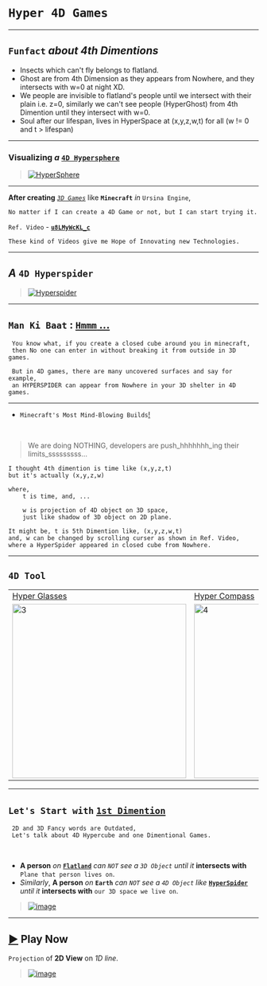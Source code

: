 # `Hyper 4D Games`

-------------------------

## `Funfact` *about 4th Dimentions*

- Insects which can't fly belongs to flatland.
- Ghost are from 4th Dimension as they appears from Nowhere, and they intersects with w=0 at night XD.
- We people are invisible to flatland's people until we intersect with their plain i.e. z=0, similarly we can't see people (HyperGhost) from 4th Dimention until they intersect with w=0.
- Soul after our lifespan, lives in HyperSpace at (x,y,z,w,t) for all (w != 0 and t > lifespan)

-----------------------------------

### **Visualizing** *a* [`4D Hypersphere`](https://www.reddit.com/r/educationalgifs/comments/6ty5ww/visualizing_a_4d_hypersphere/)

> [![HyperSphere](https://github.com/imvickykumar999/Hyper-4D-Game/blob/main/4D%20Games/static/Visualizing%20a%204D%20Hypersphere.gif?raw=true)](https://youtu.be/4URVJ3D8e8k?t=898)

-------------------

**After creating** [*`3D Games`*](https://github.com/imvickykumar999/Ursina-Engine-Panda3D-Games#-games--screenshots--videos) like **`Minecraft`** *in* `Ursina Engine`, 

    No matter if I can create a 4D Game or not, but I can start trying it. 

`Ref. Video` - [**`u8LMyWcKL_c`**](https://www.youtube.com/watch?v=u8LMyWcKL_c)

    These kind of Videos give me Hope of Innovating new Technologies.

--------------------

## *A* `4D Hyperspider`

> [![Hyperspider](https://user-images.githubusercontent.com/50515418/224557630-93476172-00bd-4ca5-b21c-171b21313613.png)](https://youtu.be/u8LMyWcKL_c?t=230)

----------------------------

## `Man Ki Baat` : [`Hmmm` ...](https://youtu.be/u8LMyWcKL_c?t=597)

     You know what, if you create a closed cube around you in minecraft,
     then No one can enter in without breaking it from outside in 3D games.
     
     But in 4D games, there are many uncovered surfaces and say for example,
     an HYPERSPIDER can appear from Nowhere in your 3D shelter in 4D games.

----------------------------

- `Minecraft's Most Mind-Blowing Builds`[!](https://youtu.be/E5gEI9JYLHE?t=106)

<br>

> We are doing NOTHING, developers are push_hhhhhhh_ing their limits_sssssssss...

    I thought 4th dimention is time like (x,y,z,t) 
    but it's actually (x,y,z,w)

    where,
        t is time, and, ...

        w is projection of 4D object on 3D space, 
        just like shadow of 3D object on 2D plane.

    It might be, t is 5th Dimention like, (x,y,z,w,t)
    and, w can be changed by scrolling curser as shown in Ref. Video, 
    where a HyperSpider appeared in closed cube from Nowhere.

------------------------------  

## `4D Tool`

<table>
<tr>

<td>
<a href="https://youtu.be/u8LMyWcKL_c?t=455">
Hyper Glasses
</a>
</td>

<td>
<a href="https://youtu.be/u8LMyWcKL_c?t=520">
Hyper Compass
</a>
</td>

</tr>

<tr>
<td><img src="https://user-images.githubusercontent.com/50515418/224538020-b780c892-64a8-4c04-8180-e7ea7e95efbc.png" alt="3" height = 350px></td>
<td><img src="https://user-images.githubusercontent.com/50515418/224538457-2b053194-5049-4add-a724-3c7dd8d02a75.png" alt="4" height = 350px></td>
</tr>

</table>

------------------------

## `Let's Start with` [`1st Dimention`](https://www.youtube.com/watch?v=3xx7sgNVE-A)

     2D and 3D Fancy words are Outdated,
     Let's talk about 4D Hypercube and one Dimentional Games.

<br>

- **A person** *on* [**`Flatland`**](https://youtu.be/nUExziADzjc?t=66) *can* *`NOT`* *see a* *`3D Object`* *until it* **intersects with** `Plane that person lives on`.
- *Similarly*, **A person** *on* **`Earth`** *can* *`NOT`* *see a* *`4D Object`* *like* [**`HyperSpider`**](https://youtu.be/u8LMyWcKL_c?t=230) *until it* **intersects with** `our 3D space we live on`.

> [![image](https://user-images.githubusercontent.com/50515418/224556673-70a83dc4-f334-48f0-9b14-9dfcf7b9ec9d.png)](https://youtu.be/nUExziADzjc?t=66)

-------------------

[▶](https://imvickykumar999.github.io/1D-Game/) Play Now
------------

`Projection` of **2D View** on *1D line*.

> [![image](https://user-images.githubusercontent.com/50515418/224546315-bb5ae409-628e-49ca-a4b8-c82908bf2a8c.png)](https://imvickykumar999.github.io/1D-Game/)

